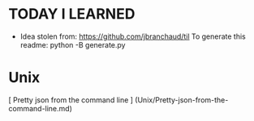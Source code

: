 # TODAY I LEARNED

* Idea stolen from: https://github.com/jbranchaud/til
To generate this readme:
	 python -B generate.py

# Unix

[ Pretty json from the command line ] (Unix/Pretty-json-from-the-command-line.md)

